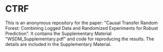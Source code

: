 # CTRF
This is an anonymous repository for the paper: "Causal Transfer Random Forest: Combining Logged Data and Randomized Experiments for Robust Prediction". It contains the Supplementary Material "WSDM_Supplementary.pdf" and code for reproducing the results. The details are included in the Supplementary Material.
